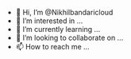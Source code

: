 - 👋 Hi, I’m @Nikhilbandaricloud
- 👀 I’m interested in ...
- 🌱 I’m currently learning ...
- 💞️ I’m looking to collaborate on ...
- 📫 How to reach me ...

<!---
Nikhilbandaricloud/Nikhilbandaricloud is a ✨ special ✨ repository because its `README.md` (this file) appears on your GitHub profile.
You can click the Preview link to take a look at your changes.
--->
